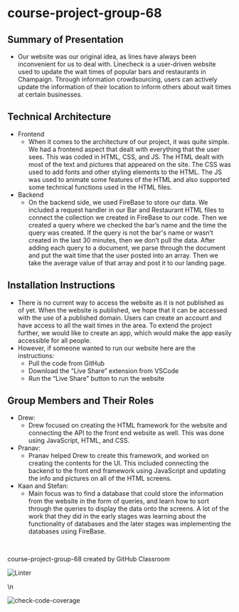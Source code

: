 # course-project-group-68

## Summary of Presentation
* Our website was our original idea, as lines have always been inconvenient for us to deal with. Linecheck is a user-driven website used to update the wait times of popular bars and restaurants in Champaign. Through information crowdsourcing, users can actively update the information of their location to inform others about wait times at certain businesses.

## Technical Architecture
* Frontend
  * When it comes to the architecture of our project, it was quite simple. We had a frontend aspect that dealt with everything that the user sees. This was coded in HTML, CSS, and JS. The HTML dealt with most of the text and pictures that appeared on the site. The CSS was used to add fonts and other styling elements to the HTML. The JS was used to animate some features of the HTML and also supported some technical functions used in the HTML files.
* Backend
  * On the backend side, we used FireBase to store our data. We included a request handler in our Bar and Restaurant HTML files to connect the collection we created in FireBase to our code. Then we created a query where we checked the bar’s name and the time the query was created. If the query is not the bar's name or wasn’t created in the last 30 minutes, then we don’t pull the data. After adding each query to a document, we parse through the document and put the wait time that the user posted into an array. Then we take the average value of that array and post it to our landing page.

## Installation Instructions
* There is no current way to access the website as it is not published as of yet. When the website is published, we hope that it can be accessed with the use of a published domain. Users can create an account and have access to all the wait times in the area. To extend the project further, we would like to create an app, which would make the app easily accessible for all people.
* However, if someone wanted to run our website here are the instructions:
  * Pull the code from GitHub
  * Download the “Live Share” extension from VSCode
  * Run the “Live Share” button to run the website

## Group Members and Their Roles
* Drew:
  * Drew focused on creating the HTML framework for the website and connecting the API to the front end website as well. This was done using JavaScript, HTML, and CSS.
* Pranav:
  * Pranav helped Drew to create this framework, and worked on creating the contents for the UI. This included connecting the backend to the front end framework using JavaScript and updating the info and pictures on all of the HTML screens.
* Kaan and Stefan:
  *  Main focus was to find a database that could store the information from the website in the form of queries, and learn how to sort through the queries to display the data onto the screens. A lot of the work that they did in the early stages was learning about the functionality of databases and the later stages was implementing the databases using FireBase.

<br>

course-project-group-68 created by GitHub Classroom

![Linter](https://github.com/CS222-UIUC/course-project-group-68/actions/workflows/super-linter.yml/badge.svg)

<!-- Pytest Coverage Comment:Begin -->
\n<!-- Pytest Coverage Comment:End -->

![check-code-coverage](https://img.shields.io/badge/code--coverage-100%25-brightgreen)

